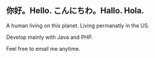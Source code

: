 ## 你好。Hello. こんにちわ。Hallo. Hola.

A human living on this planet. Living permanatly in the US.

Develop mainly with Java and PHP.

Feel free to email me anytime.
